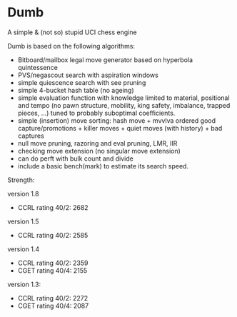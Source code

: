 # Dumb
A simple &amp; (not so) stupid UCI chess engine

Dumb is based on the following algorithms:

 - Bitboard/mailbox legal move generator based on hyperbola quintessence
 - PVS/negascout search with aspiration windows
 - simple quiescence search with see pruning
 - simple 4-bucket hash table (no ageing)
 - simple evaluation function with knowledge limited to material, positional and tempo (no pawn structure, mobility, king safety, imbalance, trapped pieces, ...) tuned to probably suboptimal coefficients.
 - simple (insertion) move sorting: hash move + mvvlva ordered good capture/promotions + killer moves + quiet moves (with history) + bad captures
 - null move pruning, razoring and eval pruning, LMR, IIR
 - checking move extension (no singular move extension)
 - can do perft with bulk count and divide
 - include a basic bench(mark) to estimate its search speed.

Strength:

version 1.8
 - CCRL rating 40/2: 2682

version 1.5
 - CCRL rating 40/2: 2585
 
version 1.4
 - CCRL rating 40/2: 2359
 - CGET rating 40/4: 2155

version 1.3:
 - CCRL rating 40/2: 2272
 - CGET rating 40/4: 2087
 
